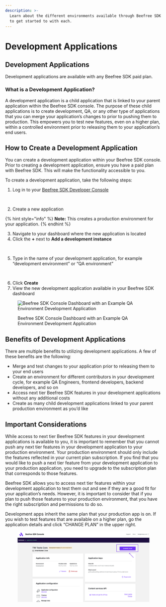 ```yaml
---
description: >-
  Learn about the different environments available through Beefree SDK and how
  to get started to with each.
---
```


# Development Applications

## Development Applications

Development applications are available with any Beefree SDK paid plan.

### What is a Development Application?

A development application is a child application that is linked to your parent application within the Beefree SDK console. The purpose of these child applications is to create development, QA, or any other type of applications that you can merge your application’s changes to prior to pushing them to production. This empowers you to test new features, even on a higher plan, within a controlled environment prior to releasing them to your application’s end users.

## How to Create a Development Application

You can create a development application within your Beefree SDK console. Prior to creating a development application, ensure you have a paid plan with Beefree SDK. This will make the functionality accessible to you.

To create a development application, take the following steps:

1. Log in to your [Beefree SDK Developer Console](https://developers.beefree.io/accounts/login/?next=/subscriptions/)

<figure><img src="https://lh7-eu.googleusercontent.com/rCxxb0ghZVKgizBbL2U0gT4JrqStV7fVYO4dQ0GYHPGQel576BhNywBvoQgdPSUHkgz4q5v79YKG1zvS4q6AqwQ6lBy_GPhsHcSAOTO6DRYBEXuz0PPJ1gJ3oWKrMLKfOBPVLBBIyBJxitRCqsWRhdk" alt="" width="563"><figcaption></figcaption></figure>

2. Create a new application

{% hint style="info" %}
**Note:** This creates a production environment for your application.
{% endhint %}

3. Navigate to your dashboard where the new application is located
4. Click the **+** next to **Add a development instance**

<figure><img src="https://lh7-eu.googleusercontent.com/6KkTnU2JxZvYB0A7L9ghybO8ot76KbYWhkcxDQdkkyq0EqmAkiZbXFOhsrjioMz1z0YX4VeOQcEvT6CdFoNEIJIaDJvKOvibV-xXRuDeQvjfDce2We63qTi6Kdk7I8H_MsQZvdHJuvj2zPSXo_TEReg" alt=""><figcaption></figcaption></figure>

5. Type in the name of your development application, for example “development environment” or “QA environment”

<figure><img src="https://lh7-eu.googleusercontent.com/QcYE8xd5XeiauNsKg3F5HfIO_sXVKRy-e8JwE67bqux7VUetAIp7o7uEwaeLLPVhOjexYj1Ey7d0jVvstVP038E0M3RmQxZJSivdwONpgXhJX6UEpY4zk-d5z4EBz4SZnYQgNdU1v8OXlseveQm532I" alt=""><figcaption></figcaption></figure>

6. Click **Create**
7. View the new development application available in your Beefree SDK dashboard

<figure><img src="https://lh7-eu.googleusercontent.com/NJWGo5Dc4yYgh0j5BdKP2BfEwheUzTtNdmlH8uHYhww4RpfC1VN6vZJtvHpMMMurOEergI0rxXqdZBHw5DMVghqLxp8iSRolX2Nwzmnq9htN6ZZvA__HqpCpqekwTT8vGM2-Jz5abT7WXlTTK7TIsKs" alt="Beefree SDK Console Dashboard with an Example QA Environment Development Application"><figcaption><p>Beefree SDK Console Dashboard with an Example QA Environment Development Application</p></figcaption></figure>

## Benefits of Development Applications

There are multiple benefits to utilizing development applications. A few of these benefits are the following:

* Merge and test changes to your application prior to releasing them to your end users
* Create an environment for different contributors in your development cycle, for example QA Engineers, frontend developers, backend developers, and so on
* Access next tier Beefree SDK features in your development applications without any additional costs
* Create as many child development applications linked to your parent production environment as you’d like  &#x20;

## Important Considerations

While access to next tier Beefree SDK features in your development applications is available to you, it is important to remember that you cannot push any next tier features in your development application to your production environment. Your production environment should only include the features reflected in your current plan subscription. If you find that you would like to push a next tier feature from your development application to your production application, you need to upgrade to the subscription plan that corresponds to those features.

Beefree SDK allows you to access next tier features within your development application to test them out and see if they are a good fit for your application’s needs. However, it is important to consider that if you plan to push those features to your production environment, that you have the right subscription and permissions to do so.

Development apps inherit the same plan that your production app is on. If you wish to test features that are available on a higher plan, go the application details and click “CHANGE PLAN” in the upper right.

<figure><img src="../../.gitbook/assets/CleanShot 2025-03-13 at 13.58.35.png" alt=""><figcaption></figcaption></figure>
